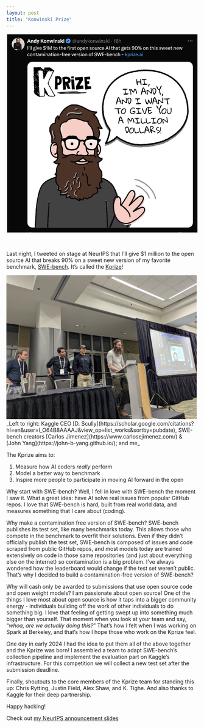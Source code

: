 ```yaml
---
layout: post
title: "Konwinski Prize"
---
```


<center><a href="https://x.com/andykonwinski/status/1867015050403385674"><img alt="Tweet: I'll give $1M to the first open source AI that gets 90% on this sweet new contamination-free version of SWE-bench - http://kprize.ai" src="/assets/img/kprize-tweet.png" style="width:500px; padding-bottom:30px"/></a></center>

Last night, I tweeted on stage at NeurIPS that I’ll give $1 million to the open source AI that breaks 90% on a sweet new version of my favorite benchmark, [SWE-bench](http://swebench.com). It’s called the [Kprize](http://kprize.ai)\!

<img src="/assets/img/kprize-launch-on-stage.jpg" style="width:500px"/>
_Left to right: Kaggle CEO [D. Scully](https://scholar.google.com/citations?hl=en&user=l_O64B8AAAAJ&view_op=list_works&sortby=pubdate), SWE-bench creators [Carlos Jimenez](https://www.carlosejimenez.com/) & [John Yang](https://john-b-yang.github.io/); and me_


The Kprize aims to:

1. Measure how AI coders *really* perform   
2. Model a better way to benchmark  
3. Inspire more people to participate in moving AI forward in the open

Why start with SWE-bench? Well, I fell in love with SWE-bench the moment I saw it. What a great idea: have AI solve real issues from popular GitHub repos. I love that SWE-bench is hard, built from real world data, and measures something that I care about (coding).

Why make a contamination free version of SWE-bench? SWE-bench publishes its test set, like many benchmarks today. This allows those who compete in the benchmark to overfit their solutions. Even if they didn’t officially publish the test set, SWE-bench is composed of issues and code scraped from public GitHub repos, and most models today are trained extensively on code in those same repositories (and just about everything else on the internet) so contamination is a big problem. I've always wondered how the leaderboard would change if the test set weren’t public. That’s why I decided to build a contamination-free version of SWE-bench?

Why will cash only be awarded to submissions that use open source code and open weight models? I am passionate about open source\! One of the things I love most about open source is how it taps into a bigger community energy \- individuals building off the work of other individuals to do something big. I love that feeling of getting swept up into something much bigger than yourself. That moment when you look at your team and say, “*whoa, are we actually doing this?*” That’s how I felt when I was working on Spark at Berkeley, and that’s how I hope those who work on the Kprize feel.

One day in early 2024 I had the idea to put them all of the above together and the Kprize was born\! I assembled a team to adapt SWE-bench’s collection pipeline and implement the evaluation part on Kaggle’s infrastructure. For this competition we will collect a new test set after the submission deadline.

Finally, shoutouts to the core members of the Kprize team for standing this up: Chris Rytting, Justin Field, Alex Shaw, and K. Tighe. And also thanks to Kaggle for their deep partnership.

Happy hacking\!

Check out [my NeurIPS announcement slides](https://docs.google.com/presentation/d/1yp8xWBLB9Uf6VwDFk6SznreUUsegK78jHBAVCuVPAVw/edit?usp=sharing)